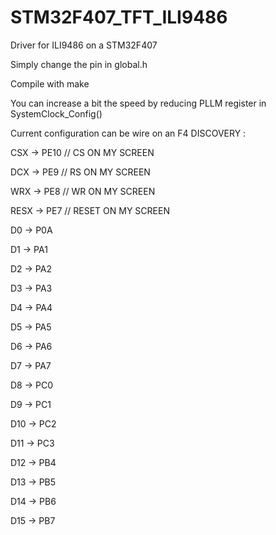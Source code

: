 # STM32F407_TFT_ILI9486
Driver for ILI9486 on a STM32F407

Simply change the pin in global.h

Compile with make

You can increase a bit the speed by reducing PLLM register in SystemClock_Config()

Current configuration can be wire on an F4 DISCOVERY :

CSX -> PE10 // CS ON MY SCREEN

DCX -> PE9 // RS ON MY SCREEN

WRX -> PE8 // WR ON MY SCREEN

RESX -> PE7 // RESET ON MY SCREEN

D0 -> P0A

D1 -> PA1

D2 -> PA2

D3 -> PA3

D4 -> PA4

D5 -> PA5

D6 -> PA6

D7 -> PA7

D8 -> PC0

D9 -> PC1

D10 -> PC2

D11 -> PC3

D12 -> PB4

D13 -> PB5

D14 -> PB6

D15 -> PB7